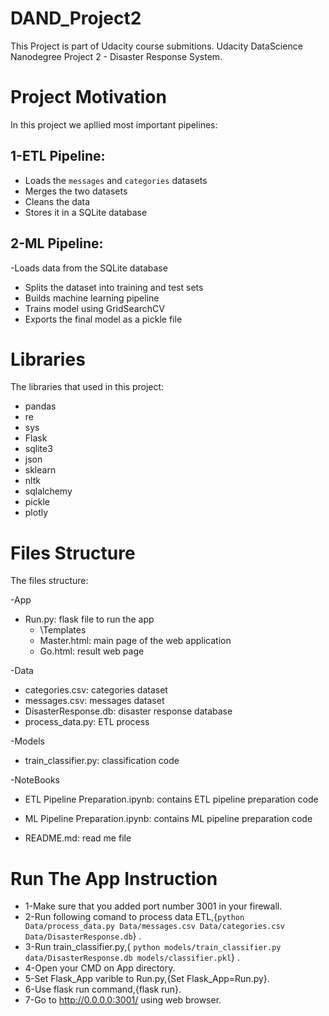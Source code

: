 # DAND_Project2
This Project is part of Udacity course submitions. Udacity DataScience Nanodegree Project 2 - Disaster Response System.


# Project Motivation
In this project we apllied most important pipelines:

## 1-ETL Pipeline:
- Loads the `messages` and `categories` datasets
- Merges the two datasets
- Cleans the data
- Stores it in a SQLite database

## 2-ML Pipeline:
-Loads data from the SQLite database
- Splits the dataset into training and test sets
- Builds machine learning pipeline
- Trains model using GridSearchCV
- Exports the final model as a pickle file

# Libraries
The libraries that used in this project:

- pandas
- re
- sys
- Flask
- sqlite3
- json
- sklearn
- nltk
- sqlalchemy
- pickle
- plotly

# Files Structure
The files structure:

-App
- Run.py: flask file to run the app
  - \Templates
  - Master.html: main page of the web application 
  - Go.html: result web page

-Data
  - categories.csv: categories dataset
  - messages.csv: messages dataset
  - DisasterResponse.db: disaster response database
  - process_data.py: ETL process

-Models
  - train_classifier.py: classification code

-NoteBooks
  - ETL Pipeline Preparation.ipynb: contains ETL pipeline preparation code
  - ML Pipeline Preparation.ipynb: contains ML pipeline preparation code

- README.md: read me file


# Run The App Instruction
- 1-Make sure that you added port number 3001 in your firewall.
- 2-Run following comand to process data ETL,{`python Data/process_data.py Data/messages.csv Data/categories.csv Data/DisasterResponse.db`} .
- 3-Run train_classifier.py,{ `python models/train_classifier.py data/DisasterResponse.db models/classifier.pkl`} .
- 4-Open your CMD on App directory.
- 5-Set Flask_App varible to Run.py,{Set Flask_App=Run.py}.
- 6-Use flask run command,{flask run}.
- 7-Go to http://0.0.0.0:3001/ using web browser.
